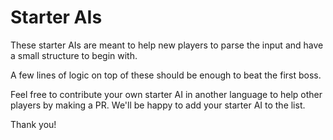 # Starter AIs

These starter AIs are meant to help new players to parse the input and have a small structure to begin with.

A few lines of logic on top of these should be enough to beat the first boss.

Feel free to contribute your own starter AI in another language to help other players by making a PR. We'll be happy to add your starter AI to the list.

Thank you!